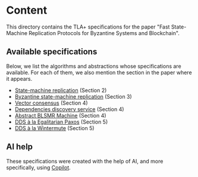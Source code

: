 # Content

This directory contains the TLA+ specifications for the paper "Fast State-Machine Replication Protocols for Byzantine Systems and Blockchain".

## Available specifications

Below, we list the algorithms and abstractions whose specifications are available.
For each of them, we also mention the section in the paper where it appears.

- [State-machine replication](SMR.tla) (Section 2)
- [Byzantine state-machine replication](BLSMR.tla) (Section 3)
- [Vector consensus](VectorConsensus.tla) (Section 4)
- [Dependencies discovery service](DDS.tla) (Section 4)
- [Abstract BLSMR Machine](Machine.tla) (Section 4)
- [DDS à la Egalitarian Paxos](EPaxos.tla) (Section 5)
- [DDS à la Wintermute](EPaxos.tla) (Section 5)

## AI help

These specifications were created with the help of AI, and more specifically, using [Copilot](https://github.com/copilot).

